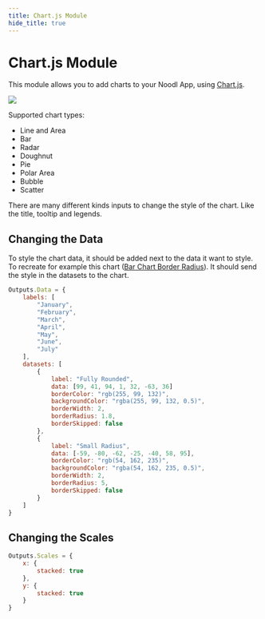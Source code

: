 ```yaml
---
title: Chart.js Module
hide_title: true
---
```


# Chart.js Module

This module allows you to add charts to your Noodl App, using [Chart.js](https://www.chartjs.org/).

![](/library/modules/chartjs/preview-bar-chart-nodes.png)

Supported chart types:
* Line and Area
* Bar
* Radar
* Doughnut
* Pie
* Polar Area
* Bubble
* Scatter

There are many different kinds inputs to change the style of the chart.
Like the title, tooltip and legends.

## Changing the Data

To style the chart data, it should be added next to the data it want to style.
To recreate for example this chart ([Bar Chart Border Radius](https://www.chartjs.org/docs/latest/samples/bar/border-radius.html)).
It should send the style in the datasets to the chart.
```js
Outputs.Data = {
    labels: [
        "January",
        "February",
        "March",
        "April",
        "May",
        "June",
        "July"
    ],
    datasets: [
        {
            label: "Fully Rounded",
            data: [99, 41, 94, 1, 32, -63, 36]
            borderColor: "rgb(255, 99, 132)",
            backgroundColor: "rgba(255, 99, 132, 0.5)",
            borderWidth: 2,
            borderRadius: 1.8,
            borderSkipped: false
        },
        {
            label: "Small Radius",
            data: [-59, -80, -62, -25, -40, 58, 95],
            borderColor: "rgb(54, 162, 235)",
            backgroundColor: "rgba(54, 162, 235, 0.5)",
            borderWidth: 2,
            borderRadius: 5,
            borderSkipped: false
        }
    ]
}
```

## Changing the Scales

```js
Outputs.Scales = {
    x: {
        stacked: true
    },
    y: {
        stacked: true
    }
}
```
